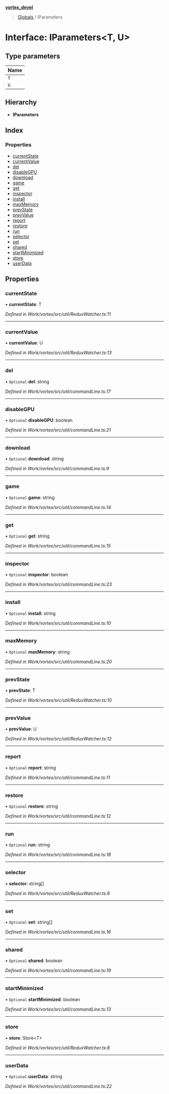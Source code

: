 **[vortex_devel](../README.md)**

> [Globals](../globals.md) / IParameters

# Interface: IParameters\<T, U>

## Type parameters

Name |
------ |
`T` |
`U` |

## Hierarchy

* **IParameters**

## Index

### Properties

* [currentState](iparameters.md#currentstate)
* [currentValue](iparameters.md#currentvalue)
* [del](iparameters.md#del)
* [disableGPU](iparameters.md#disablegpu)
* [download](iparameters.md#download)
* [game](iparameters.md#game)
* [get](iparameters.md#get)
* [inspector](iparameters.md#inspector)
* [install](iparameters.md#install)
* [maxMemory](iparameters.md#maxmemory)
* [prevState](iparameters.md#prevstate)
* [prevValue](iparameters.md#prevvalue)
* [report](iparameters.md#report)
* [restore](iparameters.md#restore)
* [run](iparameters.md#run)
* [selector](iparameters.md#selector)
* [set](iparameters.md#set)
* [shared](iparameters.md#shared)
* [startMinimized](iparameters.md#startminimized)
* [store](iparameters.md#store)
* [userData](iparameters.md#userdata)

## Properties

### currentState

•  **currentState**: T

*Defined in Work/vortex/src/util/ReduxWatcher.ts:11*

___

### currentValue

•  **currentValue**: U

*Defined in Work/vortex/src/util/ReduxWatcher.ts:13*

___

### del

• `Optional` **del**: string

*Defined in Work/vortex/src/util/commandLine.ts:17*

___

### disableGPU

• `Optional` **disableGPU**: boolean

*Defined in Work/vortex/src/util/commandLine.ts:21*

___

### download

• `Optional` **download**: string

*Defined in Work/vortex/src/util/commandLine.ts:9*

___

### game

• `Optional` **game**: string

*Defined in Work/vortex/src/util/commandLine.ts:14*

___

### get

• `Optional` **get**: string

*Defined in Work/vortex/src/util/commandLine.ts:15*

___

### inspector

• `Optional` **inspector**: boolean

*Defined in Work/vortex/src/util/commandLine.ts:23*

___

### install

• `Optional` **install**: string

*Defined in Work/vortex/src/util/commandLine.ts:10*

___

### maxMemory

• `Optional` **maxMemory**: string

*Defined in Work/vortex/src/util/commandLine.ts:20*

___

### prevState

•  **prevState**: T

*Defined in Work/vortex/src/util/ReduxWatcher.ts:10*

___

### prevValue

•  **prevValue**: U

*Defined in Work/vortex/src/util/ReduxWatcher.ts:12*

___

### report

• `Optional` **report**: string

*Defined in Work/vortex/src/util/commandLine.ts:11*

___

### restore

• `Optional` **restore**: string

*Defined in Work/vortex/src/util/commandLine.ts:12*

___

### run

• `Optional` **run**: string

*Defined in Work/vortex/src/util/commandLine.ts:18*

___

### selector

•  **selector**: string[]

*Defined in Work/vortex/src/util/ReduxWatcher.ts:9*

___

### set

• `Optional` **set**: string[]

*Defined in Work/vortex/src/util/commandLine.ts:16*

___

### shared

• `Optional` **shared**: boolean

*Defined in Work/vortex/src/util/commandLine.ts:19*

___

### startMinimized

• `Optional` **startMinimized**: boolean

*Defined in Work/vortex/src/util/commandLine.ts:13*

___

### store

•  **store**: Store\<T>

*Defined in Work/vortex/src/util/ReduxWatcher.ts:8*

___

### userData

• `Optional` **userData**: string

*Defined in Work/vortex/src/util/commandLine.ts:22*
